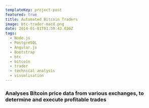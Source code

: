 ```yaml
---
templateKey: project-post
featured: true
title: Automated Bitcoin Traders
image: btc-trader-macd.png
date: 2014-01-01T01:59:43.036Z
tags:
  - Node.js
  - PostgreSQL
  - Angular.js
  - Bootstrap
  - btc
  - bitcoin
  - trader
  - technical analysis
  - visualisation
---
```

### Analyses Bitcoin price data from various exchanges, to determine and execute profitable trades